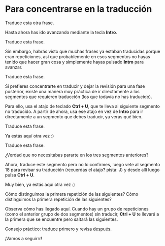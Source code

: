 # Para concentrarse en la traducción

Traduce esta otra frase.

Hasta ahora has ido avanzando mediante la tecla **Intro**.

Traduce esta frase.

Sin embargo, habrás visto que muchas frases ya estaban traducidas porque eran repeticiones, así que probablemente en esos segmentos no hayas tenido que hacer gran cosa y simplemente hayas pulsado **Intro** para avanzar.

Traduce esta frase.

Si prefieres concentrarte en traducir y dejar la revisión para una fase posterior, existe una manera muy práctica de ir directamente a los segmentos que requieren traducción (los que todavía no has traducido).

Para ello, usa el atajo de teclado **Ctrl + U**, que te lleva al siguiente segmento no traducido. A partir de ahora, usa ese atajo en vez de **Intro** para ir directamente a un segmento que debes traducir, ya verás qué bien.

Traduce esta frase.

Ya estás aquí otra vez :)

Traduce esta frase.

¿Verdad que no necesitabas pararte en los tres segmentos anteriores?

Ahora, traduce este segmento pero no lo confirmes, luego vete al segmento 18 para revisar su traducción (recuerdas el atajo? pista: J) y desde allí luego pulsa **Ctrl + U**.

Muy bien, ya estás aquí otra vez :)

Cómo distinguimos la primera repetición de las siguientes?
Cómo distinguimos la primera repetición de las siguientes?

Observa cómo has llegado aquí. Cuando hay un grupo de repeticiones (como el anterior grupo de dos segmentos) sin traducir, **Ctrl + U** te llevará a la primera que se encuentre pero saltará las siguientes.

Consejo práctico: traduce primero y revisa después.

¡Vamos a seguirrr!
